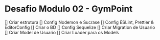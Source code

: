 # Desafio Modulo 02 - GymPoint

[] Criar estrutura
[] Config Nodemon e Sucrase
[] Config ESLint, Prettier & EditorConfig
[] Criar o BD
[] Config Sequelize
[] Criar Migration de Usuario
[] Criar Model de Usuario
[] Criar Loader para os Models